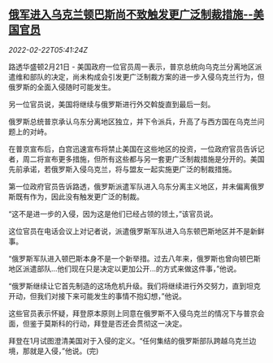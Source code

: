 <!--1645509662000-->
[俄军进入乌克兰顿巴斯尚不致触发更广泛制裁措施--美国官员](https://cn.reuters.com/article/russia-ukraine-usa-comments-0222-tues-idCNKBS2KR0BF)
------

<div><i>2022-02-22T05:41:24Z</i></div><p>路透华盛顿2月21日 - 美国政府一位官员周一表示，普京总统向乌克兰分离地区派遣维和部队的决定，尚未构成会引发更广泛制裁方案的进一步入侵乌克兰行为，但俄罗斯的全面入侵随时可能发生。</p><p>另一位官员说，美国将继续与俄罗斯进行外交斡旋直到最后一刻。</p><p>俄罗斯总统普京承认乌东分离地区独立，并下令派兵，升高了与西方国在乌克兰问题上的对峙。</p><p>在普京宣布后，白宫迅速宣布将禁止美国在这些地区的投资，一位政府官员告诉记者，周二将宣布更多措施，但所有这些都与另一套更广泛制裁措施是分开的。美国先前承诺，若俄罗斯入侵乌克兰，将与盟友一起实施更广泛的制裁措施。</p><p>第一位政府官员告诉路透，俄罗斯派遣军队进入乌东分离主义地区，并未偏离俄罗斯既有作为，因此没有触发更广泛的制裁。</p><p>“这不是进一步的入侵，因为这是他们已经占领的领土，”该官员说。</p><p>这位官员在电话会议上对记者说，派遣俄罗斯军队进入乌东顿巴斯地区并不是新鲜事。</p><p>“俄罗斯军队进入顿巴斯本身不是一个新举措。过去八年来，俄罗斯也曾向顿巴斯地区派遣部队...他们现在只是决定以更加公开...的方式来做这件事，”他说。</p><p>“俄罗斯继续让它首先制造的这场危机升级。我们将继续进行外交努力，直到坦克开动，但我们对接下来可能发生的事情不抱幻想，”他说。</p><p>这些官员表示怀疑，拜登原本原则上同意在俄罗斯不入侵乌克兰的情况下与普京会面，但鉴于莫斯科的行动，拜登是否还会贯彻这一决定。</p><p>拜登在1月试图澄清美国对于入侵的定义。“任何集结的俄罗斯部队跨越乌克兰边境，那就是入侵，”他说。(完)</p>
